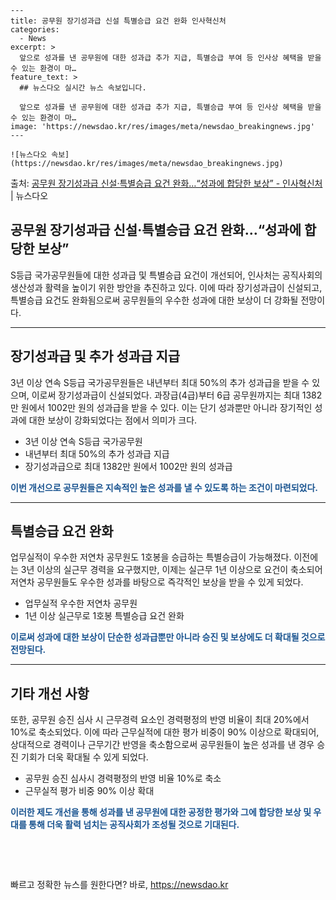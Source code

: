     ---
    title: 공무원 장기성과급 신설 특별승급 요건 완화 인사혁신처
    categories:
      - News
    excerpt: >
      앞으로 성과를 낸 공무원에 대한 성과급 추가 지급, 특별승급 부여 등 인사상 혜택을 받을 수 있는 환경이 마…
    feature_text: >
      ## 뉴스다오 실시간 뉴스 속보입니다.
    
      앞으로 성과를 낸 공무원에 대한 성과급 추가 지급, 특별승급 부여 등 인사상 혜택을 받을 수 있는 환경이 마…
    image: 'https://newsdao.kr/res/images/meta/newsdao_breakingnews.jpg'
    ---
    
    ![뉴스다오 속보](https://newsdao.kr/res/images/meta/newsdao_breakingnews.jpg)

<p>출처: <a href="https://newsdao.kr/2906" rel="dofollow">공무원 장기성과급 신설·특별승급 요건 완화…“성과에 합당한 보상” - 인사혁신처</a> | 뉴스다오</p>

<h2>공무원 장기성과급 신설·특별승급 요건 완화…“성과에 합당한 보상”</h2>

<p data-ke-size="size16">S등급 국가공무원들에 대한 성과급 및 특별승급 요건이 개선되어, 인사처는 공직사회의 생산성과 활력을 높이기 위한 방안을 추진하고 있다. 이에 따라 장기성과급이 신설되고, 특별승급 요건도 완화됨으로써 공무원들의 우수한 성과에 대한 보상이 더 강화될 전망이다.</p>

<hr>

<h2 data-ke-size="size26">장기성과급 및 추가 성과급 지급</h2>

<p data-ke-size="size16">3년 이상 연속 S등급 국가공무원들은 내년부터 최대 50%의 추가 성과급을 받을 수 있으며, 이로써 장기성과급이 신설되었다. 과장급(4급)부터 6급 공무원까지는 최대 1382만 원에서 1002만 원의 성과급을 받을 수 있다. 이는 단기 성과뿐만 아니라 장기적인 성과에 대한 보상이 강화되었다는 점에서 의미가 크다.</p>

<ul>
  <li>3년 이상 연속 S등급 국가공무원</li>
  <li>내년부터 최대 50%의 추가 성과급 지급</li>
  <li>장기성과급으로 최대 1382만 원에서 1002만 원의 성과급</li>
</ul>

<p data-ke-size="size16"><b><span style="color: #1a5490;">이번 개선으로 공무원들은 지속적인 높은 성과를 낼 수 있도록 하는 조건이 마련되었다.</span></b></p>

<hr>

<h2 data-ke-size="size26">특별승급 요건 완화</h2>

<p data-ke-size="size16">업무실적이 우수한 저연차 공무원도 1호봉을 승급하는 특별승급이 가능해졌다. 이전에는 3년 이상의 실근무 경력을 요구했지만, 이제는 실근무 1년 이상으로 요건이 축소되어 저연차 공무원들도 우수한 성과를 바탕으로 즉각적인 보상을 받을 수 있게 되었다.</p>

<ul>
  <li>업무실적 우수한 저연차 공무원</li>
  <li>1년 이상 실근무로 1호봉 특별승급 요건 완화</li>
</ul>

<p data-ke-size="size16"><b><span style="color: #1a5490;">이로써 성과에 대한 보상이 단순한 성과급뿐만 아니라 승진 및 보상에도 더 확대될 것으로 전망된다.</span></b></p>

<hr>

<h2 data-ke-size="size26">기타 개선 사항</h2>

<p data-ke-size="size16">또한, 공무원 승진 심사 시 근무경력 요소인 경력평정의 반영 비율이 최대 20%에서 10%로 축소되었다. 이에 따라 근무실적에 대한 평가 비중이 90% 이상으로 확대되어, 상대적으로 경력이나 근무기간 반영을 축소함으로써 공무원들이 높은 성과를 낸 경우 승진 기회가 더욱 확대될 수 있게 되었다.</p>

<ul>
  <li>공무원 승진 심사시 경력평정의 반영 비율 10%로 축소</li>
  <li>근무실적 평가 비중 90% 이상 확대</li>
</ul>

<p data-ke-size="size16"><b><span style="color: #1a5490;">이러한 제도 개선을 통해 성과를 낸 공무원에 대한 공정한 평가와 그에 합당한 보상 및 우대를 통해 더욱 활력 넘치는 공직사회가 조성될 것으로 기대된다.</span></b></p>

<p data-ke-size="size16">&nbsp;</p>

<p data-ke-size="size16">&nbsp;</p> 

빠르고 정확한 뉴스를 원한다면? 바로, <a href="https://newsdao.kr" rel="dofollow">https://newsdao.kr</a>


    
